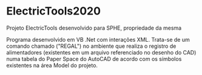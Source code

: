 # ElectricTools2020
Projeto ElectricTools desenvolvido para SPHE, propriedade da mesma


Programa desenvolvido em VB .Net com interações XML. Trata-se de um comando chamado ("REGAL") no ambiente que realiza o registro de alimentadores (existentes em um arquivo referenciado no desenho do CAD) numa tabela do Paper Space do AutoCAD de acordo com os símbolos
existentes na área Model do projeto.
